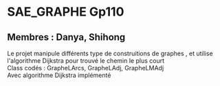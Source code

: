 # SAE_GRAPHE Gp110
## Membres : Danya, Shihong
Le projet manipule différents type de construitions de graphes , et utilise l'algorithme Dijkstra pour trouvé le chemin le plus court
<br>Class codés : GrapheLArcs, GrapheLAdj, GrapheLMAdj
<br>Avec algorithme Dijkstra implémenté
